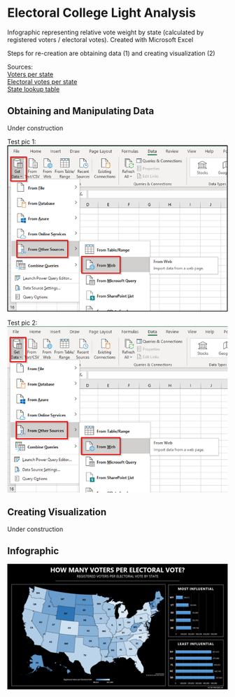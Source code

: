 # Electoral College Light Analysis

Infographic representing relative vote weight by state (calculated by registered voters / electoral votes). Created with Microsoft Excel

Steps for re-creation are obtaining data (1) and creating visualization (2)

Sources:<br/>
[Voters per state](https://worldpopulationreview.com/state-rankings/number-of-registered-voters-by-state)<br/>
[Electoral votes per state](https://state.1keydata.com/state-electoral-votes.php)<br/>
[State lookup table](https://www.extendoffice.com/documents/excel/3332-excel-convert-state-name-to-abbreviation.html)<br/>

## Obtaining and Manipulating Data

Under construction

Test pic 1:<br/>
![test1](https://raw.githubusercontent.com/Pressed-In/Electoral_College/main/Project_Pics/pic_1_b.png)<br/>

Test pic 2:<br/>
![test2](https://raw.githubusercontent.com/Pressed-In/Electoral_College/main/Project_Pics/pic_1_nb.png)<br/>

## Creating Visualization

Under construction

## Infographic

![Infographic](https://raw.githubusercontent.com/Pressed-In/Electoral_College/main/electoral_weight_viz.png)
